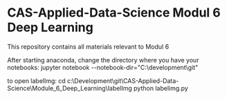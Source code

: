 # CAS-Applied-Data-Science Modul 6 Deep Learning
This repository contains all materials relevant to Modul 6

After starting anaconda, change the directory where you have your notebooks:
jupyter notebook --notebook-dir="C:\development\git"

to open labelImg:
cd c:\Development\git\CAS-Applied-Data-Science\Module_6_Deep_Learning\labelImg
python labelimg.py